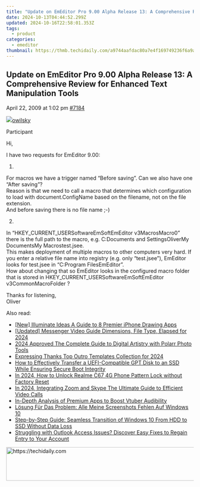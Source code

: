 ```yaml
---
title: "Update on EmEditor Pro 9.00 Alpha Release 13: A Comprehensive Review for Enhanced Text Manipulation Tools"
date: 2024-10-13T04:44:52.299Z
updated: 2024-10-16T22:58:01.353Z
tags:
  - product
categories:
  - emeditor
thumbnail: https://thmb.techidaily.com/a9744aafdac80a7e4f169749236f6a9a3444533f48662a5ae5f051ec41bdae27.jpg
---
```


## Update on EmEditor Pro 9.00 Alpha Release 13: A Comprehensive Review for Enhanced Text Manipulation Tools

April 22, 2009 at 1:02 pm [#7184](https://tools.techidaily.com/emeditor/products/) 

[![](https://secure.gravatar.com/avatar/2e1c9efc2430993c71be903dc5b131c3?s=80&d=identicon&r=g)owilsky](https://www.emeditor.com/forums/users/owilsky/ "View owilsky's profile")

Participant

Hi,

 I have two requests for EmEditor 9.00:

 1.  
 For macros we have a trigger named “Before saving”. Can we also have one “After saving”?  
 Reason is that we need to call a macro that determines which configuration to load with document.ConfigName based on the filename, not on the file extension.  
 And before saving there is no file name ;-)

 2.  
 In “HKEY\_CURRENT\_USERSoftwareEmSoftEmEditor v3MacrosMacro0” there is the full path to the macro, e.g. C:Documents and SettingsOliverMy DocumentsMy Macrostest.jsee.  
 This makes deployment of multiple macros to other computers very hard. If you enter a relative file name into registry (e.g. only “test.jsee”), EmEditor looks for test.jsee in “C:Program FilesEmEditor”.  
 How about changing that so EmEditor looks in the configured macro folder that is stored in HKEY\_CURRENT\_USERSoftwareEmSoftEmEditor v3CommonMacroFolder ?

 Thanks for listening,  
 Oliver

<ins class="adsbygoogle"
     style="display:block"
     data-ad-format="autorelaxed"
     data-ad-client="ca-pub-7571918770474297"
     data-ad-slot="1223367746"></ins>

<ins class="adsbygoogle"
     style="display:block"
     data-ad-client="ca-pub-7571918770474297"
     data-ad-slot="8358498916"
     data-ad-format="auto"
     data-full-width-responsive="true"></ins>

<span class="atpl-alsoreadstyle">Also read:</span>
<div><ul>
<li><a href="https://some-techniques.techidaily.com/new-illuminate-ideas-a-guide-to-8-premier-iphone-drawing-apps/"><u>[New] Illuminate Ideas A Guide to 8 Premier iPhone Drawing Apps</u></a></li>
<li><a href="https://facebook-clips.techidaily.com/updated-messenger-video-guide-dimensions-file-type-elapsed-for-2024/"><u>[Updated] Messenger Video Guide Dimensions, File Type, Elapsed for 2024</u></a></li>
<li><a href="https://some-skills.techidaily.com/2024-approved-the-complete-guide-to-digital-artistry-with-polarr-photo-tools/"><u>2024 Approved The Complete Guide to Digital Artistry with Polarr Photo Tools</u></a></li>
<li><a href="https://some-knowledge.techidaily.com/expressing-thanks-top-outro-templates-collection-for-2024/"><u>Expressing Thanks Top Outro Templates Collection for 2024</u></a></li>
<li><a href="https://win-web3.techidaily.com/how-to-effectively-transfer-a-uefi-compatible-gpt-disk-to-an-ssd-while-ensuring-secure-boot-integrity/"><u>How to Effectively Transfer a UEFI-Compatible GPT Disk to an SSD While Ensuring Secure Boot Integrity</u></a></li>
<li><a href="https://easy-unlock-android.techidaily.com/in-2024-how-to-unlock-realme-c67-4g-phone-pattern-lock-without-factory-reset-by-drfone-android/"><u>In 2024, How to Unlock Realme C67 4G Phone Pattern Lock without Factory Reset</u></a></li>
<li><a href="https://extra-guidance.techidaily.com/in-2024-integrating-zoom-and-skype-the-ultimate-guide-to-efficient-video-calls/"><u>In 2024, Integrating Zoom and Skype The Ultimate Guide to Efficient Video Calls</u></a></li>
<li><a href="https://extra-hints.techidaily.com/in-depth-analysis-of-premium-apps-to-boost-vtuber-audibility/"><u>In-Depth Analysis of Premium Apps to Boost Vtuber Audibility</u></a></li>
<li><a href="https://win-web3.techidaily.com/losung-fur-das-problem-alle-meine-screenshots-fehlen-auf-windows-10/"><u>Lösung Für Das Problem: Alle Meine Screenshots Fehlen Auf Windows 10</u></a></li>
<li><a href="https://win-web3.techidaily.com/step-by-step-guide-seamless-transition-of-windows-10-from-hdd-to-ssd-without-data-loss/"><u>Step-by-Step Guide: Seamless Transition of Windows 10 From HDD to SSD Without Data Loss</u></a></li>
<li><a href="https://win-web3.techidaily.com/struggling-with-outlook-access-issues-discover-easy-fixes-to-regain-entry-to-your-account/"><u>Struggling with Outlook Access Issues? Discover Easy Fixes to Regain Entry to Your Account</u></a></li>
</ul></div>

<!-- affiliate ads begin -->
<a href="https://appsumo.8odi.net/c/5597632/2144278/7443" target="_top" id="2144278">
  <img src="//a.impactradius-go.com/display-ad/7443-2144278" border="0" alt="https://techidaily.com" width="728" height="90"/>
</a>
<img height="0" width="0" src="https://appsumo.8odi.net/i/5597632/2144278/7443" style="position:absolute;visibility:hidden;" border="0" />
<!-- affiliate ads end -->

